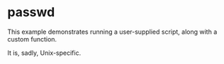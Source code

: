 # passwd

This example demonstrates running a user-supplied script, along with a custom function.

It is, sadly, Unix-specific.

